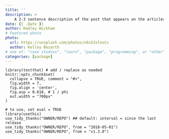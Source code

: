 ```yaml
---
title: ''
description: >
    A 2-3 sentence description of the post that appears on the articles page.
date: {{ .Date }}
author: Hadley Wickham
# Featured photo
photo:
  url: https://unsplash.com/photos/n6vS3xlnsCc
  author: Kelley Bozarth
# one of: "case studies", "learn", "package", "programming", or "other"
categories: [package] 
---
```



```{r setup, include = FALSE}
library(testthat) # add / replace as needed
knitr::opts_chunk$set(
  collapse = TRUE, comment = "#>", 
  fig.width = 7, 
  fig.align = 'center',
  fig.asp = 0.618, # 1 / phi
  out.width = "700px"
)
```

<!--
### Acknowledgements

Every package release should include an acknowledgements section individually thanks every major contributor, and collectively thanks all GitHub contributors. You can use `usethis::use_tidy_thanks()` to get all contributors to a package in a time interval and paste this into your post. Examples:
-->

```{r echo = FALSE, eval = FALSE}
# to use, set eval = TRUE
library(usethis)
use_tidy_thanks("OWNER/REPO") ## default: interval = since the last release
use_tidy_thanks("OWNER/REPO", from = "2018-05-01")
use_tidy_thanks("OWNER/REPO", from = "v1.3.0")
```

